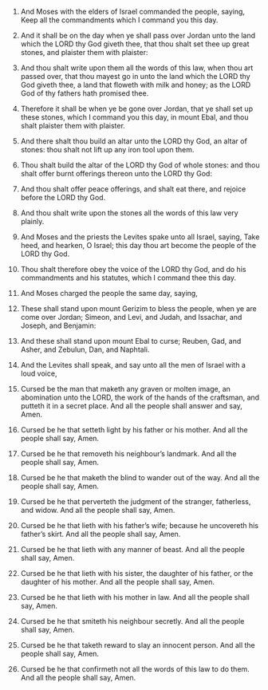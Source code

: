 1. And Moses with the elders of Israel commanded the people, saying,
Keep all the commandments which I command you this day.

2. And it shall be on the day when ye shall pass over Jordan unto
the land which the LORD thy God giveth thee, that thou shalt set thee
up great stones, and plaister them with plaister:

3. And thou shalt
write upon them all the words of this law, when thou art passed over,
that thou mayest go in unto the land which the LORD thy God giveth
thee, a land that floweth with milk and honey; as the LORD God of thy
fathers hath promised thee.

4. Therefore it shall be when ye be gone over Jordan, that ye shall
set up these stones, which I command you this day, in mount Ebal, and
thou shalt plaister them with plaister.

5. And there shalt thou build an altar unto the LORD thy God, an
altar of stones: thou shalt not lift up any iron tool upon them.

6. Thou shalt build the altar of the LORD thy God of whole stones:
and thou shalt offer burnt offerings thereon unto the LORD thy God:

7. And thou shalt offer peace offerings, and shalt eat there, and
rejoice before the LORD thy God.

8. And thou shalt write upon the stones all the words of this law
very plainly.

9. And Moses and the priests the Levites spake unto all Israel,
saying, Take heed, and hearken, O Israel; this day thou art become the
people of the LORD thy God.

10. Thou shalt therefore obey the voice of the LORD thy God, and do
his commandments and his statutes, which I command thee this day.

11. And Moses charged the people the same day, saying,

12. These
shall stand upon mount Gerizim to bless the people, when ye are come
over Jordan; Simeon, and Levi, and Judah, and Issachar, and Joseph,
and Benjamin:

13. And these shall stand upon mount Ebal to curse;
Reuben, Gad, and Asher, and Zebulun, Dan, and Naphtali.

14. And the Levites shall speak, and say unto all the men of Israel
with a loud voice,

15. Cursed be the man that maketh any graven or
molten image, an abomination unto the LORD, the work of the hands of
the craftsman, and putteth it in a secret place. And all the people
shall answer and say, Amen.

16. Cursed be he that setteth light by his father or his mother. And
all the people shall say, Amen.

17. Cursed be he that removeth his neighbour’s landmark. And all the
people shall say, Amen.

18. Cursed be he that maketh the blind to wander out of the way. And
all the people shall say, Amen.

19. Cursed be he that perverteth the judgment of the stranger,
fatherless, and widow. And all the people shall say, Amen.

20. Cursed be he that lieth with his father’s wife; because he
uncovereth his father’s skirt. And all the people shall say, Amen.

21. Cursed be he that lieth with any manner of beast. And all the
people shall say, Amen.

22. Cursed be he that lieth with his sister, the daughter of his
father, or the daughter of his mother. And all the people shall say,
Amen.

23. Cursed be he that lieth with his mother in law. And all the
people shall say, Amen.

24. Cursed be he that smiteth his neighbour secretly. And all the
people shall say, Amen.

25. Cursed be he that taketh reward to slay an innocent person. And
all the people shall say, Amen.

26. Cursed be he that confirmeth not all the words of this law to do
them. And all the people shall say, Amen.